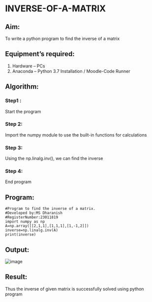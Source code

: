 # INVERSE-OF-A-MATRIX
## Aim:
To write a python program to find the inverse of a matrix
## Equipment’s required:
1. 	Hardware – PCs
2. 	Anaconda – Python 3.7 Installation / Moodle-Code Runner
## Algorithm:
### Step1 :
Start the program
### Step 2:
Import the numpy module to use the built-in functions for calculations 
### Step 3:
Using the np.linalg.inv(), we can find the inverse 
### Step 4:
End program

## Program:
```
#Program to find the inverse of a matrix.
#Developed by:MS Dharanish 
#RegisterNumber:23011819
import numpy as np
A=np.array([[2,1,1],[1,1,1],[1,-1,2]])
inverse=np.linalg.inv(A)
print(inverse)
```
## Output:

![image](https://github.com/MSDharanish-23011819/INVERSE-OF-A-MATRIX/assets/147139454/7256d0cb-d3db-429f-bc66-4963ecacd415)


## Result:
Thus the inverse of given matrix is successfully solved using python program

